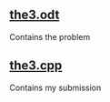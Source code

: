 ## [the3.odt](https://github.com/e-hengirmen/METU/blob/master/CENG315/the3/the3.odt)
Contains the problem
## [the3.cpp](https://github.com/e-hengirmen/METU/blob/master/CENG315/the3/the3.cpp)
Contains my submission

